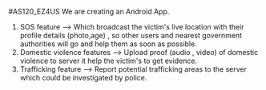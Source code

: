 #AS120_EZ4US
We are creating an Android App.
1. SOS feature --> Which broadcast the victim's live location with their profile details (photo,age) , so other users and nearest government authorities will go and help them as soon as possible.
2. Domestic violence features --> Upload proof (audio , video)  of domestic violence to server it help the victim's to get evidence.
3. Trafficking feature --> Report potential trafficking areas to the server which could be investigated by police. 
